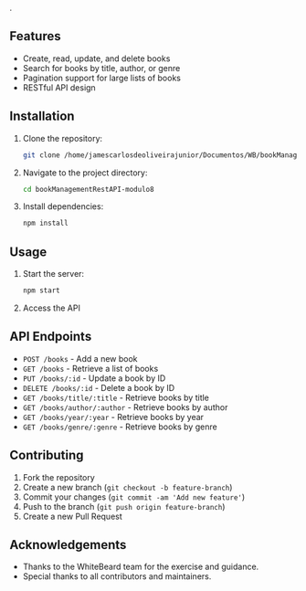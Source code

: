 .

## Features

- Create, read, update, and delete books
- Search for books by title, author, or genre
- Pagination support for large lists of books
- RESTful API design

## Installation

1. Clone the repository:
   ```bash
   git clone /home/jamescarlosdeoliveirajunior/Documentos/WB/bookManagementRestAPI-modulo8
   ```
2. Navigate to the project directory:
   ```bash
   cd bookManagementRestAPI-modulo8
   ```
3. Install dependencies:
   ```bash
   npm install
   ```

## Usage

1. Start the server:
   ```bash
   npm start
   ```
2. Access the API

## API Endpoints

- `POST /books` - Add a new book
- `GET /books` - Retrieve a list of books
- `PUT /books/:id` - Update a book by ID
- `DELETE /books/:id` - Delete a book by ID
- `GET /books/title/:title` - Retrieve books by title
- `GET /books/author/:author` - Retrieve books by author
- `GET /books/year/:year` - Retrieve books by year
- `GET /books/genre/:genre` - Retrieve books by genre

## Contributing

1. Fork the repository
2. Create a new branch (`git checkout -b feature-branch`)
3. Commit your changes (`git commit -am 'Add new feature'`)
4. Push to the branch (`git push origin feature-branch`)
5. Create a new Pull Request

## Acknowledgements

- Thanks to the WhiteBeard team for the exercise and guidance.
- Special thanks to all contributors and maintainers.
